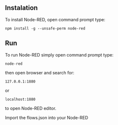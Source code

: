 ## Instalation
To install Node-RED, open command prompt type:
```
npm install -g --unsafe-perm node-red
```

## Run
To run Node-RED simply open command prompt type:
```
node-red
```
then open browser and search for:
```
127.0.0.1:1880 
```
or
```
localhost:1880
```
to open Node-RED editor.

Import the flows.json into your Node-RED
